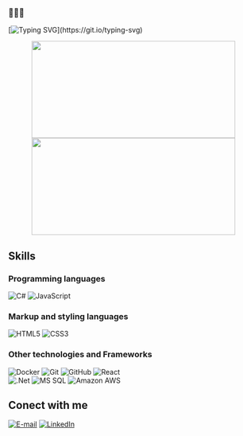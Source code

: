 ### 👨🏻‍💻

[![Typing SVG](https://readme-typing-svg.demolab.com?font=Fira+Code&size=35&pause=1000&color=585FF7&center=true&vCenter=true&width=1000&lines=Hello+there!;+My+name+is+Marcos%2C+I'm+26+years+old.;+I+have+a+bachelor's+degree+in+Information+Systems.;I+am+a+mobile+developer.;Welcome+to+my+profile.)](https://git.io/typing-svg)

<div style="text-align: center;">
  <img width="410px" height="195px" src="https://github-readme-stats.vercel.app/api?username=Marcosvco13&layout=compact&bg_color=000&border_color=585FF7&title_color=585FF7&text_color=FFF&show_icons=true" style="display: inline-block;">
  <img width="410px" height="195px" src="https://github-readme-stats-git-masterrstaa-rickstaa.vercel.app/api/top-langs/?username=Marcosvco13&layout=compact&bg_color=000&border_color=585FF7&title_color=585FF7&text_color=FFF" style="display: inline-block;">
</div>

  ## Skills  
### Programming languages
![C#](https://img.shields.io/badge/C%23-000?style=for-the-badge&logo=c-sharp&logoColor=823085)
![JavaScript](https://img.shields.io/badge/JavaScript-000?style=for-the-badge&logo=javascript)
### Markup and styling languages
![HTML5](https://img.shields.io/badge/HTML5-000?style=for-the-badge&logo=html5)
![CSS3](https://img.shields.io/badge/CSS3-000?style=for-the-badge&logo=css3&logoColor=264CE4)
### Other technologies and Frameworks
![Docker](https://img.shields.io/badge/Docker-000?style=for-the-badge&logo=docker&logoColor=white)
![Git](https://img.shields.io/badge/Git-000?style=for-the-badge&logo=git&logoColor=white)
![GitHub](https://img.shields.io/badge/Github-000?style=for-the-badge&logo=github&logoColor=white)
![React](https://img.shields.io/badge/React-000?style=for-the-badge&logo=react&logoColor=white)
<br/>
![.Net](https://img.shields.io/badge/.Net-000?style=for-the-badge&logo=.net&logoColor=white)
![MS SQL](https://img.shields.io/badge/MS%20SQL-000?style=for-the-badge&logo=microsoftsqlserver&logoColor=white)
![Amazon AWS](https://img.shields.io/badge/Amazon%20AWS-000?style=for-the-badge&logo=amazonaws&logoColor=white)

## Conect with me
[![E-mail](https://img.shields.io/badge/-Email-000?style=for-the-badge&logo=gmail&logoColor=585FF7)](mailto:marcos.vco.2804@gmail.com)
[![LinkedIn](https://img.shields.io/badge/-LinkedIn-000?style=for-the-badge&logo=linkedin&logoColor=585FF7)](https://www.linkedin.com/in/marcos-vin%C3%ADcius-de-castro-oliveira-5881a11a2)
